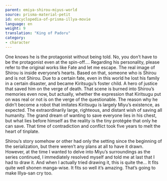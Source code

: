 ```yaml
---
parent: emiya-shirou-miyus-world
source: prisma-material-petit
id: encyclopedia-of-prisma-illya-movie
language: en
weight: 9
translation: "King of Padoru"
category:
- character
---
```


One knows he is the protagonist without being told. No, you don’t have to be the protagonist even at the spin-off….
Regarding his personality, please refer to the original works like Fate and let me escape. The real image of Shirou is inside everyone’s hearts.
Based on that, someone who is Shirou and is not Shirou. Due to a certain fate, even in this world he lost his family in a certain disaster, and became Kiritsugu’s foster child. A hero of justice that saved him on the verge of death. That scene is burned into Shirou’s memories even now, but actually, whether the expression that Kiritsugu put on was real or not is on the verge of the questionable.
The reason why he didn’t become a robot that imitates Kiritsugu is largely Miyu’s existence, as expected. The extraordinarily large, righteous, and distant wish of saving all humanity. The grand dream of wanting to save everyone lies in his chest, but what lies before himself as the reality is the tiny protégée that only he can save. That time of contradiction and conflict took five years to melt the heart of tinplate.

Shirou’s story somehow or other had only the setting since the beginning of the serialization, but there weren’t any plans at all to have it drawn. However, at the time I wanted to delve into Miyu’s surroundings as the series continued, I immediately resolved myself and told me at last that I had to draw it. And when I actually tried drawing it, this is quite the… It fits quite well shonen manga-wise. It fits so well it’s amazing. That’s going to make Illya-san cry too.
